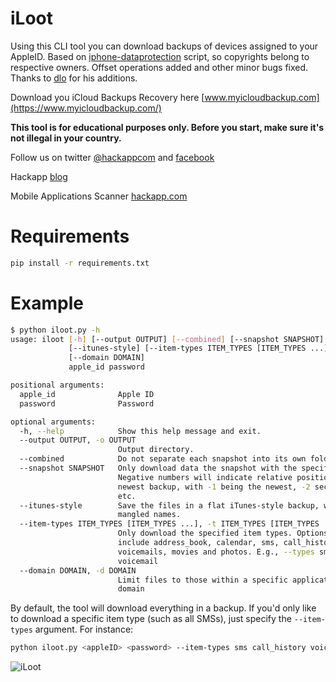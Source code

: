 iLoot
=====

Using this CLI tool you can download backups of devices assigned to your AppleID. Based on [iphone-dataprotection](https://code.google.com/p/iphone-dataprotection/) script, so copyrights belong to respective owners. Offset operations added and other minor bugs fixed. Thanks to [dlo](https://github.com/dlo) for his additions.

Download you iCloud Backups Recovery here [www.myicloudbackup.com](https://www.myicloudbackup.com/)

**This tool is for educational purposes only. Before you start, make sure it's not illegal in your country.**

Follow us on twitter [@hackappcom](https://twitter.com/hackappcom)  and [facebook](https://www.facebook.com/groups/1480690882187595/)

Hackapp [blog](blog.hackapp.com)

Mobile Applications Scanner [hackapp.com](https://hackapp.com)

Requirements
============

```bash
pip install -r requirements.txt
```

Example
======

```bash
$ python iloot.py -h
usage: iloot [-h] [--output OUTPUT] [--combined] [--snapshot SNAPSHOT]
             [--itunes-style] [--item-types ITEM_TYPES [ITEM_TYPES ...]]
             [--domain DOMAIN]
             apple_id password

positional arguments:
  apple_id              Apple ID
  password              Password

optional arguments:
  -h, --help            Show this help message and exit.
  --output OUTPUT, -o OUTPUT
                        Output directory.
  --combined            Do not separate each snapshot into its own folder
  --snapshot SNAPSHOT   Only download data the snapshot with the specified ID.
                        Negative numbers will indicate relative position from
                        newest backup, with -1 being the newest, -2 second,
                        etc.
  --itunes-style        Save the files in a flat iTunes-style backup, with
                        mangled names.
  --item-types ITEM_TYPES [ITEM_TYPES ...], -t ITEM_TYPES [ITEM_TYPES ...]
                        Only download the specified item types. Options
                        include address_book, calendar, sms, call_history,
                        voicemails, movies and photos. E.g., --types sms
                        voicemail
  --domain DOMAIN, -d DOMAIN
                        Limit files to those within a specific application
                        domain
```

By default, the tool will download everything in a backup. If you'd only like to download a specific item type (such as all SMSs), just specify the `--item-types` argument. For instance:

```bash
python iloot.py <appleID> <password> --item-types sms call_history voicemails
```

![iLoot](https://raw.githubusercontent.com/hackappcom/iloot/master/iloot.png "iloot")

